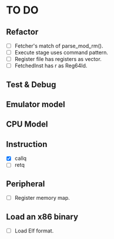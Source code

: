 # TO DO

## Refactor

- [ ] Fetcher's match of parse_mod_rm().
- [ ] Execute stage uses command pattern.
- [ ] Register file has registers as vector.
- [ ] FetchedInst has r as Reg64Id.

## Test & Debug

## Emulator model

## CPU Model

## Instruction

- [x] callq
- [ ] retq

## Peripheral

- [ ] Register memory map.

## Load an x86 binary

- [ ] Load Elf format.
